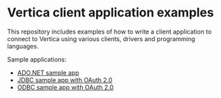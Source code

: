 # Vertica client application examples

This repository includes examples of how to write a client application to connect to Vertica using various clients, drivers and programming languages.

Sample applications:
- [ADO.NET sample app](ADO.NET/README.md)
- [JDBC sample app with OAuth 2.0](JDBC/README.md)
- [ODBC sample app with OAuth 2.0](ODBC/README.md)
